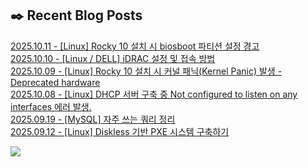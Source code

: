 
## ✒️ Recent Blog Posts
[2025.10.11 - [Linux] Rocky 10 설치 시 biosboot 파티션 설정 경고](https://jaehyojjang.dev/리눅스서버/리눅스/rocky10-biosboot/) <br/>
[2025.10.10 - [Linux / DELL] iDRAC 설정 및 접속 방법](https://jaehyojjang.dev/리눅스서버/리눅스/dell%20iDRAC%20설정/) <br/>
[2025.10.09 - [Linux] Rocky 10 설치 시 커널 패닉(Kernel Panic) 발생 - Deprecated hardware](https://jaehyojjang.dev/트러블슈팅/rocky10-old-cpu-issue/) <br/>
[2025.10.08 - [Linux] DHCP 서버 구축 중 Not configured to listen on any interfaces 에러 발생.](https://jaehyojjang.dev/트러블슈팅/dhcp-error/) <br/>
[2025.09.19 - [MySQL] 자주 쓰는 쿼리 정리](https://jaehyojjang.dev/language/mysql-query/query/) <br/>
[2025.09.12 - [Linux] Diskless 기반 PXE 시스템 구축하기](https://jaehyojjang.dev/리눅스서버/리눅스/pxe-diskless/) <br/>


<img src="https://img.shields.io/badge/최근%20배포일-2025/10/19_00:21-%23121212?style=flat">